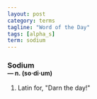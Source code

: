 ```yaml
---
layout: post
category: terms
tagline: "Word of the Day"
tags: [alpha_s]
term: sodium
---
```


<h3>Sodium<br/> <small>&mdash; n. (so<span>&middot;</span>di<span>&middot;</span>um)</small></h3>
<p><ol>
<li>Latin for, "Darn the day!"</li>
</ol></p>
